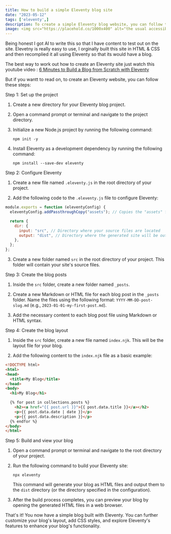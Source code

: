 ```yaml
---
title: How to build a simple Eleventy blog site
date: "2023-05-12"
tags: ['eleventy',]
description: To create a simple Eleventy blog website, you can follow these steps...
image: <img src="https://placehold.co/1000x400" alt="the usual accessibilty stuff here!">
---
```

Being honest I got AI to write this so that I have content to test out on the site. Elevetny is really easy to use, I orginally built this site in HTML & CSS and then recomplied it all using Eleventy so that its would have a blog.

The best way to work out how to create an Eleventy site just watch this youtube video : [6 Minutes to Build a Blog from Scratch with Eleventy](https://www.youtube.com/watch?v=kzf9A9tkkl4)
 

But if you wantt to read on, to create an Eleventy website, you can follow these steps:

Step 1: Set up the project

1. Create a new directory for your Eleventy blog project.

2. Open a command prompt or terminal and navigate to the project directory.

3. Initialize a new Node.js project by running the following command:
   ```
   npm init -y
   ```

4. Install Eleventy as a development dependency by running the following command:
   ```
   npm install --save-dev eleventy
   ```

Step 2: Configure Eleventy

1. Create a new file named `.eleventy.js` in the root directory of your project.

2. Add the following code to the `.eleventy.js` file to configure Eleventy:

```javascript
module.exports = function (eleventyConfig) {
  eleventyConfig.addPassthroughCopy("assets"); // Copies the "assets" folder to the output directory

  return {
    dir: {
      input: "src", // Directory where your source files are located
      output: "dist", // Directory where the generated site will be outputted
    },
  };
};
```

3. Create a new folder named `src` in the root directory of your project. This folder will contain your site's source files.

Step 3: Create the blog posts

1. Inside the `src` folder, create a new folder named `_posts`.

2. Create a new Markdown or HTML file for each blog post in the `_posts` folder. Name the files using the following format: `YYYY-MM-DD-post-slug.md` (e.g., `2023-01-01-my-first-post.md`).

3. Add the necessary content to each blog post file using Markdown or HTML syntax.

Step 4: Create the blog layout

1. Inside the `src` folder, create a new file named `index.njk`. This will be the layout file for your blog.

2. Add the following content to the `index.njk` file as a basic example:

```html
<!DOCTYPE html>
<html>
<head>
  <title>My Blog</title>
</head>
<body>
  <h1>My Blog</h1>

  {% for post in collections.posts %}
    <h2><a href="{{ post.url }}">{{ post.data.title }}</a></h2>
    <p>{{ post.data.date | date }}</p>
    <p>{{ post.data.description }}</p>
  {% endfor %}
</body>
</html>
```

Step 5: Build and view your blog

1. Open a command prompt or terminal and navigate to the root directory of your project.

2. Run the following command to build your Eleventy site:
   ```
   npx eleventy
   ```

   This command will generate your blog as HTML files and output them to the `dist` directory (or the directory specified in the configuration).

3. After the build process completes, you can preview your blog by opening the generated HTML files in a web browser.

That's it! You now have a simple blog built with Eleventy. You can further customize your blog's layout, add CSS styles, and explore Eleventy's features to enhance your blog's functionality.